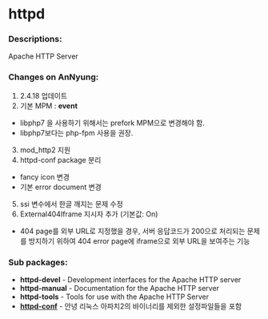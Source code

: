 # httpd

### Descriptions:
Apache HTTP Server

### Changes on AnNyung:
1. 2.4.18 업데이트
2. 기본 MPM : **event**
 * libphp7 을 사용하기 위해서는 prefork MPM으로 변경해야 함.
 * libphp7보다는 php-fpm 사용을 권장.
3. mod_http2 지원
4. httpd-conf package 분리
 * fancy icon 변경
 * 기본 error document 변경
5. ssi 변수에서 한글 깨지는 문제 수정
6. External404Iframe 지시자 추가 (기본값: On)
 * 404 page를 외부 URL로 지정했을 경우, 서버 응답코드가 200으로 처리되는 문제를 방지하기 위하여 404 error page에 iframe으로 외부 URL을 보여주는 기능

### Sub packages:
* **httpd-devel** - Development interfaces for the Apache HTTP server
* **httpd-manual** - Documentation for the Apache HTTP server
* **httpd-tools** - Tools for use with the Apache HTTP Server
* [**httpd-conf**](pkg-core-httpd-conf.md) - 안녕 리눅스 아파치2의 바이너리를 제외한 설정파일들을 포함